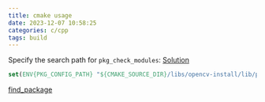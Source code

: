 ```yaml
---
title: cmake usage
date: 2023-12-07 10:58:25
categories: c/cpp
tags: build
---
```


Specify the search path for `pkg_check_modules`: [Solution](https://stackoverflow.com/questions/44487053/set-pkg-config-path-in-cmake)

```cmake
set(ENV{PKG_CONFIG_PATH} "${CMAKE_SOURCE_DIR}/libs/opencv-install/lib/pkgconfig")
```

[find_package](https://zhuanlan.zhihu.com/p/97369704)